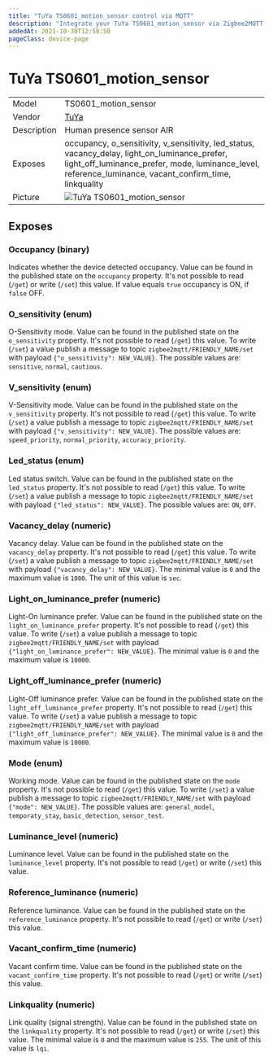 ```yaml
---
title: "TuYa TS0601_motion_sensor control via MQTT"
description: "Integrate your TuYa TS0601_motion_sensor via Zigbee2MQTT with whatever smart home infrastructure you are using without the vendor's bridge or gateway."
addedAt: 2021-10-30T12:58:50
pageClass: device-page
---
```


<!-- !!!! -->
<!-- ATTENTION: This file is auto-generated through docgen! -->
<!-- You can only edit the "Notes"-Section between the two comment lines "Notes BEGIN" and "Notes END". -->
<!-- Do not use h1 or h2 heading within "## Notes"-Section. -->
<!-- !!!! -->

# TuYa TS0601_motion_sensor

|     |     |
|-----|-----|
| Model | TS0601_motion_sensor  |
| Vendor  | [TuYa](/supported-devices/#v=TuYa)  |
| Description | Human presence sensor AIR |
| Exposes | occupancy, o_sensitivity, v_sensitivity, led_status, vacancy_delay, light_on_luminance_prefer, light_off_luminance_prefer, mode, luminance_level, reference_luminance, vacant_confirm_time, linkquality |
| Picture | ![TuYa TS0601_motion_sensor](https://www.zigbee2mqtt.io/images/devices/TS0601_motion_sensor.jpg) |


<!-- Notes BEGIN: You can edit here. Add "## Notes" headline if not already present. -->


<!-- Notes END: Do not edit below this line -->




## Exposes

### Occupancy (binary)
Indicates whether the device detected occupancy.
Value can be found in the published state on the `occupancy` property.
It's not possible to read (`/get`) or write (`/set`) this value.
If value equals `true` occupancy is ON, if `false` OFF.

### O_sensitivity (enum)
O-Sensitivity mode.
Value can be found in the published state on the `o_sensitivity` property.
It's not possible to read (`/get`) this value.
To write (`/set`) a value publish a message to topic `zigbee2mqtt/FRIENDLY_NAME/set` with payload `{"o_sensitivity": NEW_VALUE}`.
The possible values are: `sensitive`, `normal`, `cautious`.

### V_sensitivity (enum)
V-Sensitivity mode.
Value can be found in the published state on the `v_sensitivity` property.
It's not possible to read (`/get`) this value.
To write (`/set`) a value publish a message to topic `zigbee2mqtt/FRIENDLY_NAME/set` with payload `{"v_sensitivity": NEW_VALUE}`.
The possible values are: `speed_priority`, `normal_priority`, `accuracy_priority`.

### Led_status (enum)
Led status switch.
Value can be found in the published state on the `led_status` property.
It's not possible to read (`/get`) this value.
To write (`/set`) a value publish a message to topic `zigbee2mqtt/FRIENDLY_NAME/set` with payload `{"led_status": NEW_VALUE}`.
The possible values are: `ON`, `OFF`.

### Vacancy_delay (numeric)
Vacancy delay.
Value can be found in the published state on the `vacancy_delay` property.
It's not possible to read (`/get`) this value.
To write (`/set`) a value publish a message to topic `zigbee2mqtt/FRIENDLY_NAME/set` with payload `{"vacancy_delay": NEW_VALUE}`.
The minimal value is `0` and the maximum value is `1000`.
The unit of this value is `sec`.

### Light_on_luminance_prefer (numeric)
Light-On luminance prefer.
Value can be found in the published state on the `light_on_luminance_prefer` property.
It's not possible to read (`/get`) this value.
To write (`/set`) a value publish a message to topic `zigbee2mqtt/FRIENDLY_NAME/set` with payload `{"light_on_luminance_prefer": NEW_VALUE}`.
The minimal value is `0` and the maximum value is `10000`.

### Light_off_luminance_prefer (numeric)
Light-Off luminance prefer.
Value can be found in the published state on the `light_off_luminance_prefer` property.
It's not possible to read (`/get`) this value.
To write (`/set`) a value publish a message to topic `zigbee2mqtt/FRIENDLY_NAME/set` with payload `{"light_off_luminance_prefer": NEW_VALUE}`.
The minimal value is `0` and the maximum value is `10000`.

### Mode (enum)
Working mode.
Value can be found in the published state on the `mode` property.
It's not possible to read (`/get`) this value.
To write (`/set`) a value publish a message to topic `zigbee2mqtt/FRIENDLY_NAME/set` with payload `{"mode": NEW_VALUE}`.
The possible values are: `general_model`, `temporaty_stay`, `basic_detection`, `sensor_test`.

### Luminance_level (numeric)
Luminance level.
Value can be found in the published state on the `luminance_level` property.
It's not possible to read (`/get`) or write (`/set`) this value.

### Reference_luminance (numeric)
Reference luminance.
Value can be found in the published state on the `reference_luminance` property.
It's not possible to read (`/get`) or write (`/set`) this value.

### Vacant_confirm_time (numeric)
Vacant confirm time.
Value can be found in the published state on the `vacant_confirm_time` property.
It's not possible to read (`/get`) or write (`/set`) this value.

### Linkquality (numeric)
Link quality (signal strength).
Value can be found in the published state on the `linkquality` property.
It's not possible to read (`/get`) or write (`/set`) this value.
The minimal value is `0` and the maximum value is `255`.
The unit of this value is `lqi`.

